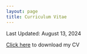 ```yaml
---
layout: page
title: Curriculum Vitae
---
```


Last Updated: August 13, 2024

[Click here](https://github.com/kcsadow/website/blob/master/public/Sadowski_CV.pdf)  to download my CV

